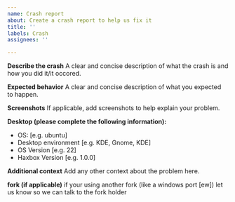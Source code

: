 ```yaml
---
name: Crash report
about: Create a crash report to help us fix it
title: ''
labels: Crash
assignees: ''

---
```


**Describe the crash**
A clear and concise description of what the crash is and how you did it/it occored.

**Expected behavior**
A clear and concise description of what you expected to happen.

**Screenshots**
If applicable, add screenshots to help explain your problem.

**Desktop (please complete the following information):**
 - OS: [e.g. ubuntu]
 - Desktop environment [e.g. KDE, Gnome, KDE]
 - OS Version [e.g. 22]
 - Haxbox Version [e.g. 1.0.0]

**Additional context**
Add any other context about the problem here.

**fork (if applicable)**
if your using another fork (like a windows port [ew]) let us know so we can talk to the fork holder
